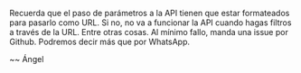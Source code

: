 Recuerda que el paso de parámetros a la API tienen que estar formateados para pasarlo como URL. Si no, no va a funcionar la API cuando hagas filtros a través de la URL.
Entre otras cosas. Al mínimo fallo, manda una issue por Github. Podremos decir más que por WhatsApp.

~~ Ángel